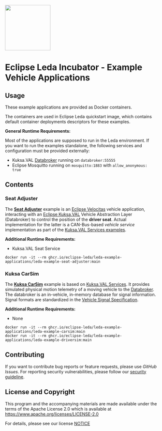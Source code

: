 <img src="https://eclipse-leda.github.io/leda/assets/eclipse-leda.png" height="150">

# Eclipse Leda Incubator - Example Vehicle Applications

## Usage

These example applications are provided as Docker containers.

The containers are used in Eclipse Leda quickstart image, which contains default container deployments descriptors for these examples.

**General Runtime Requirements:**

Most of the applications are supposed to run in the Leda environment. If you want to run the examples standalone, the following services and configuration must be provided externally:

- Kuksa.VAL [Databroker](https://github.com/eclipse/kuksa.val/tree/master/kuksa_databroker) running on `databroker:55555`
- Eclipse Mosquitto running on `mosquitto:1883` with `allow_anonymous: true`

## Contents

### Seat Adjuster

The **[Seat Adjuster](seat-adjuster/)** example is an [Eclipse Velocitas](https://github.com/eclipse-velocitas) vehicle application,
interacting with an [Eclipse Kuksa.VAL](https://github.com/eclipse/kuksa.val) Vehicle Abstraction Layer (Databroker)
to control the position of the **driver seat**. Actual implementation for the latter is a CAN-Bus-based *vehicle service* implementation
as part of the [Kuksa.VAL Services examples](https://github.com/eclipse/kuksa.val.services/tree/main/seat_service).

**Additional Runtime Requirements:**

- Kuksa.VAL Seat Service

```shell
docker run -it --rm ghcr.io/eclipse-leda/leda-example-applications/leda-example-seat-adjuster:main
```

### Kuksa CarSim

The **[Kuksa CarSim](kuksa-carsim)** example is based on [Kuksa.VAL Services](https://github.com/eclipse/kuksa.val.services/tree/main).
It provides simulated physical motion telemetry of a moving vehicle to the [Databroker](https://github.com/eclipse/kuksa.val/tree/master/kuksa_databroker).
The databroker is an in-vehicle, in-memory database for signal information. Signal formats are standardized in the [Vehicle Signal Specification](https://github.com/COVESA/vehicle_signal_specification).

**Additional Runtime Requirements:**

- None

```shell
docker run -it --rm ghcr.io/eclipse-leda/leda-example-applications/leda-example-carsim:main
docker run -it --rm ghcr.io/eclipse-leda/leda-example-applications/leda-example-driversim:main
```

## Contributing

If you want to contribute bug reports or feature requests, please use *GitHub Issues*.
For reporting security vulnerabilities, please follow our [security guideline](https://eclipse-leda.github.io/leda/docs/project-info/security/).

## License and Copyright

This program and the accompanying materials are made available under the
terms of the Apache License 2.0 which is available at
https://www.apache.org/licenses/LICENSE-2.0

For details, please see our license [NOTICE](NOTICE.md)
